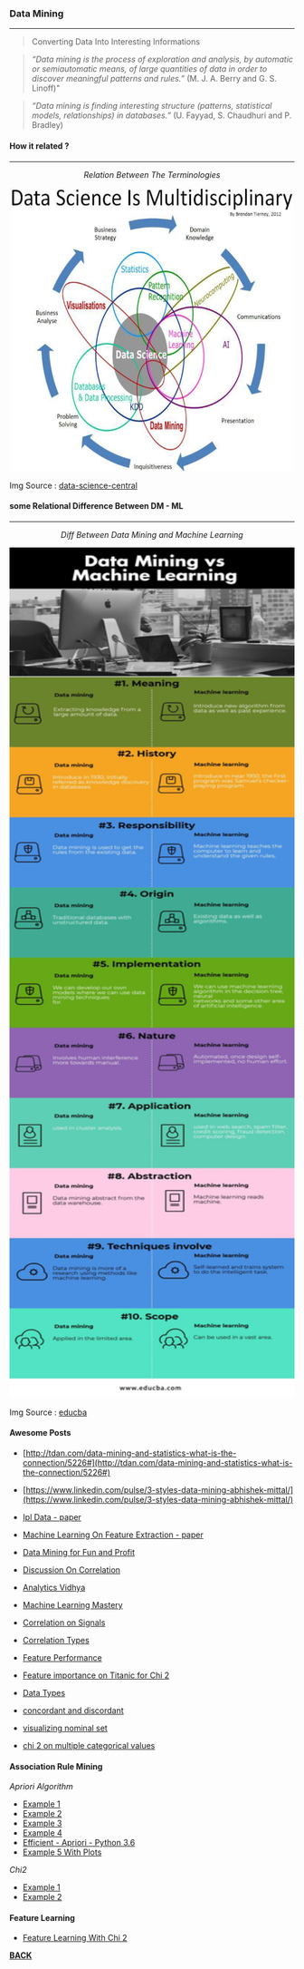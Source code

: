 ### Data Mining
---

> Converting Data Into Interesting Informations

> *“Data mining is the process of exploration and analysis, by automatic or semiautomatic means, of large quantities of data in order to discover meaningful patterns and rules.”*
(M. J. A. Berry and G. S. Linoff)"

> *“Data mining is finding interesting structure (patterns, statistical models, relationships) in databases.”* (U. Fayyad, S. Chaudhuri and P. Bradley)


#### How it related ?
---

<p align="center">
<i>Relation Between The Terminologies</i>
</p>
<p align="center">
<kbd>
<img src="/data/img/data-science.jpg" width="500" height="500"/></kbd> 
</p>

Img Source : [data-science-central](https://www.datasciencecentral.com/profiles/blogs/difference-of-data-science-machine-learning-and-data-mining)


#### some Relational Difference Between DM - ML
---

<p align="center">
<i>Diff Between Data Mining and Machine Learning</i>
</p>
<p align="center">
<kbd>
<img src="/data/img/dm-vs-ml.jpg" width="800" height="1500"/></kbd> 
</p>


Img Source : [educba](https://www.educba.com/data-mining-vs-machine-learning/)

#### Awesome Posts

- [http://tdan.com/data-mining-and-statistics-what-is-the-connection/5226#](http://tdan.com/data-mining-and-statistics-what-is-the-connection/5226#)
- [https://www.linkedin.com/pulse/3-styles-data-mining-abhishek-mittal/](https://www.linkedin.com/pulse/3-styles-data-mining-abhishek-mittal/)

- [Ipl Data - paper](http://www.ijmlc.org/papers/143-C00120-003.pdf)
- [Machine Learning On Feature Extraction - paper](https://arxiv.org/pdf/1711.10933.pdf)


- [Data Mining for Fun and Profit](https://www.jstor.org/stable/2676725?seq=1#page_scan_tab_contents)
- [Discussion On Correlation](https://www.researchgate.net/post/Correlation_between_discrete_and_categorical_data)

- [Analytics Vidhya](https://www.analyticsvidhya.com/blog/2016/12/introduction-to-feature-selection-methods-with-an-example-or-how-to-select-the-right-variables/)
- [Machine Learning Mastery](https://machinelearningmastery.com/feature-selection-machine-learning-python/)
- [Correlation on Signals](https://www.allaboutcircuits.com/technical-articles/understanding-correlation/)
- [Correlation Types](http://www.statisticssolutions.com/correlation-pearson-kendall-spearman/)
- [Feature Performance](https://www.kaggle.com/grfiv4/plotting-feature-importances)
- [Feature importance on Titanic for Chi 2](http://www.handsonmachinelearning.com/blog/2AeuRL/chi-square-feature-selection-in-python)

- [Data Types](https://statistics.laerd.com/statistical-guides/types-of-variable.php)
- [concordant and discordant](https://www.statisticshowto.datasciencecentral.com/concordant-pairs-discordant-pairs/)

- [visualizing nominal set](http://adataanalyst.com/data-analysis-resources/visualise-categorical-variables-in-python/)
- [chi 2 on multiple categorical values](https://stackoverflow.com/questions/48035381/correlation-among-multiple-categorical-variables-pandas)

#### Association Rule Mining

*Apriori Algorithm*

- [Example 1](http://pbpython.com/market-basket-analysis.html)
- [Example 2](https://stackabuse.com/association-rule-mining-via-apriori-algorithm-in-python/)
- [Example 3](https://www.analyticsvidhya.com/blog/2017/08/mining-frequent-items-using-apriori-algorithm/)
- [Example 4](https://rasbt.github.io/mlxtend/user_guide/frequent_patterns/apriori/)
- [Efficient - Apriori - Python 3.6](https://pypi.org/project/efficient-apriori/)
- [Example 5 With Plots](http://intelligentonlinetools.com/blog/tag/apriori-algorithm-in-data-mining/)

*Chi2*

- [Example 1](https://www.spss-tutorials.com/chi-square-independence-test/)
- [Example 2](http://statisticsbyjim.com/hypothesis-testing/chi-square-test-independence-example/)

#### Feature Learning
 
- [Feature Learning With Chi 2](https://www.linkedin.com/pulse/chi-square-feature-selection-python-md-badiuzzaman-biplob/)



**[BACK](/README.md)**